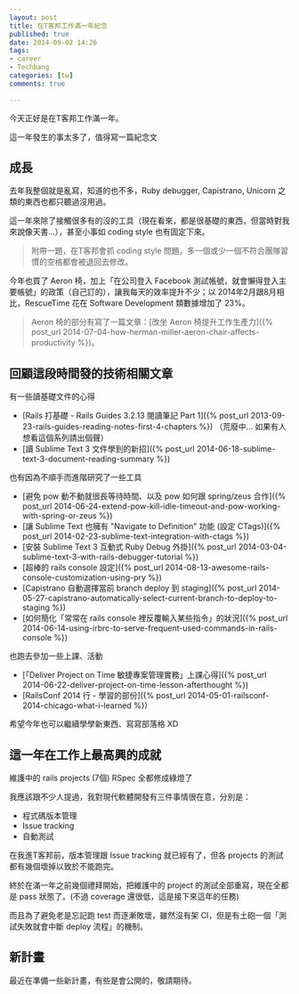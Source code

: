 ```yaml
---
layout: post
title: 在T客邦工作滿一年紀念
published: true
date: 2014-09-02 14:26
tags:
- career
- Techbang
categories: [tw]
comments: true

---
```

今天正好是在T客邦工作滿一年。

這一年發生的事太多了，值得寫一篇紀念文

## 成長

去年我整個就是亂寫，知道的也不多，Ruby debugger, Capistrano, Unicorn 之類的東西也都只聽過沒用過。

這一年來除了接觸很多有的沒的工具（現在看來，都是很基礎的東西，但當時對我來說像天書...），甚至小事如 coding style 也有固定下來。

> 附帶一題，在T客邦會抓 coding style 問題，多一個或少一個不符合團隊習慣的空格都會被退回去修改。

今年也買了 Aeron 椅，加上「在公司登入 Facebook 測試帳號，就會懶得登入主要帳號」的政策（自己訂的），讓我每天的效率提升不少；以 2014年2月跟8月相比，RescueTime 花在 Software Development 類數據增加了 23%。

> Aeron 椅的部分有寫了一篇文章：[改坐 Aeron 椅提升工作生產力]({% post_url 2014-07-04-how-herman-miller-aeron-chair-affects-productivity %})。

## 回顧這段時間發的技術相關文章

有一些讀基礎文件的心得

* [Rails 打基礎 - Rails Guides 3.2.13 閱讀筆記 Part 1]({% post_url 2013-09-23-rails-guides-reading-notes-first-4-chapters %}) （荒廢中... 如果有人想看這個系列請出個聲）
* [讀 Sublime Text 3 文件學到的新招]({% post_url 2014-06-18-sublime-text-3-document-reading-summary %})

也有因為不順手而進階研究了一些工具

* [避免 pow 動不動就很長等待時間、以及 pow 如何跟 spring/zeus 合作]({% post_url 2014-06-24-extend-pow-kill-idle-timeout-and-pow-working-with-spring-or-zeus %})
* [讓 Sublime Text 也擁有 "Navigate to Definition" 功能 (設定 CTags)]({% post_url 2014-02-23-sublime-text-integration-with-ctags %})
* [安裝 Sublime Text 3 互動式 Ruby Debug 外掛]({% post_url 2014-03-04-sublime-text-3-with-rails-debugger-tutorial %})
* [超棒的 rails console 設定]({% post_url 2014-08-13-awesome-rails-console-customization-using-pry %})
* [Capistrano 自動選擇當前 branch deploy 到 staging]({% post_url 2014-05-27-capistrano-automatically-select-current-branch-to-deploy-to-staging %})
* [如何簡化「常常在 rails console 裡反覆輸入某些指令」的狀況]({% post_url 2014-06-14-using-irbrc-to-serve-frequent-used-commands-in-rails-console %})

也跑去參加一些上課、活動

* [「Deliver Project on Time 敏捷專案管理實務」上課心得]({% post_url 2014-06-22-deliver-project-on-time-lesson-afterthought %})
* [RailsConf 2014 行 - 學習的部份]({% post_url 2014-05-01-railsconf-2014-chicago-what-i-learned %})

希望今年也可以繼續學學新東西、寫寫部落格 XD

## 這一年在工作上最高興的成就

維護中的 rails projects (7個) RSpec 全都修成綠燈了

我應該跟不少人提過，我對現代軟體開發有三件事情很在意，分別是：

* 程式碼版本管理
* Issue tracking
* 自動測試

在我進T客邦前，版本管理跟 Issue tracking 就已經有了，但各 projects 的測試都有幾個壞掉以致於不能跑完。

終於在滿一年之前幾個禮拜開始，把維護中的 project 的測試全部重寫，現在全都是 pass 狀態了。(不過 coverage 還很低，這是接下來這年的任務)

而且為了避免老是忘記跑 test 而逐漸敗壞，雖然沒有架 CI，但是有土砲一個「測試失敗就會中斷 deploy 流程」的機制。

## 新計畫

最近在準備一些新計畫，有些是會公開的，敬請期待。
